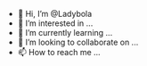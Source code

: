 - 👋 Hi, I’m @Ladybola
- 👀 I’m interested in ...
- 🌱 I’m currently learning ...
- 💞️ I’m looking to collaborate on ...
- 📫 How to reach me ...

<!---
Ladybola/Ladybola is a ✨ special ✨ repository because its `README.md` (this file) appears on your GitHub profile.
You can click the Preview link to take a look at your changes.
--->
